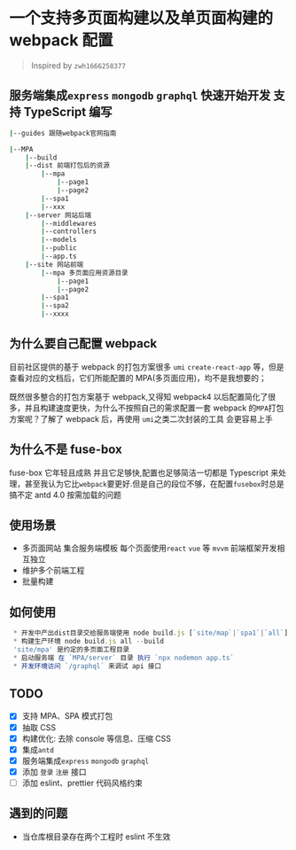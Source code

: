 # 一个支持多页面构建以及单页面构建的 webpack 配置

> Inspired by `zwh1666258377`

## 服务端集成`express` `mongodb` `graphql` 快速开始开发 支持 TypeScript 编写

```bash
|--guides 跟随webpack官网指南

|--MPA
    |--build
    |--dist 前端打包后的资源
        |--mpa
            |--page1
            |--page2
        |--spa1
        |--xxx
    |--server 网站后端
        |--middlewares
        |--controllers
        |--models
        |--public
        |--app.ts
    |--site 网站前端
        |--mpa 多页面应用资源目录
            |--page1
            |--page2
        |--spa1
        |--spa2
        |--xxxx
```

## 为什么要自己配置 webpack

目前社区提供的基于 webpack 的打包方案很多 `umi` `create-react-app` 等，但是查看对应的文档后，它们所能配置的 MPA(多页面应用)，均不是我想要的；

既然很多整合的打包方案基于 webpack,又得知 webpack4 以后配置简化了很多，并且构建速度更快，为什么不按照自己的需求配置一套 webpack 的`MPA`打包方案呢？了解了 webpack 后，再使用 `umi`之类二次封装的工具 会更容易上手

## 为什么不是 fuse-box

fuse-box 它年轻且成熟 并且它足够快,配置也足够简洁一切都是 Typescript 来处理，甚至我认为它比`webpack`要更好.但是自己的段位不够，在配置`fusebox`时总是搞不定 antd 4.0 按需加载的问题

## 使用场景

- 多页面网站 集合服务端模板 每个页面使用`react` `vue` 等 `mvvm` 前端框架开发相互独立
- 维护多个前端工程
- 批量构建

## 如何使用

```js
 * 开发中产出dist目录交给服务端使用 node build.js [`site/map`|`spa1`|`all`]  --watch
 * 构建生产环境 node build.js all --build
 'site/mpa' 是约定的多页面工程目录
 * 启动服务端 在 `MPA/server` 目录 执行 `npx nodemon app.ts`
 * 开发环境访问 `/graphql` 来调试 api 接口
```

## TODO

- [x] 支持 MPA、SPA 模式打包
- [x] 抽取 CSS
- [x] 构建优化: 去除 console 等信息、压缩 CSS
- [x] 集成`antd`
- [x] 服务端集成`express` `mongodb` `graphql`
- [x] 添加 `登录` `注册` 接口
- [ ] 添加 eslint、prettier 代码风格约束

## 遇到的问题

- 当仓库根目录存在两个工程时 eslint 不生效
